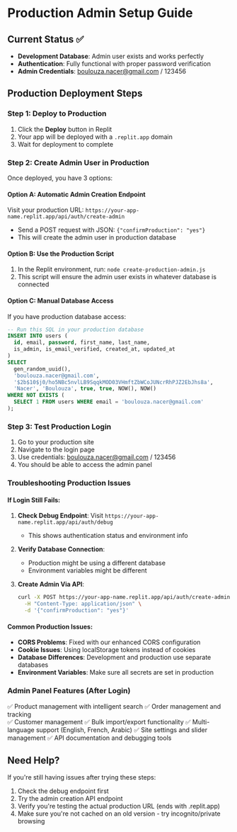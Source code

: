 # Production Admin Setup Guide

## Current Status ✅
- **Development Database**: Admin user exists and works perfectly
- **Authentication**: Fully functional with proper password verification
- **Admin Credentials**: boulouza.nacer@gmail.com / 123456

## Production Deployment Steps

### Step 1: Deploy to Production
1. Click the **Deploy** button in Replit
2. Your app will be deployed with a `.replit.app` domain
3. Wait for deployment to complete

### Step 2: Create Admin User in Production
Once deployed, you have 3 options:

#### Option A: Automatic Admin Creation Endpoint
Visit your production URL: `https://your-app-name.replit.app/api/auth/create-admin`
- Send a POST request with JSON: `{"confirmProduction": "yes"}`
- This will create the admin user in production database

#### Option B: Use the Production Script
1. In the Replit environment, run: `node create-production-admin.js`
2. This script will ensure the admin user exists in whatever database is connected

#### Option C: Manual Database Access
If you have production database access:
```sql
-- Run this SQL in your production database
INSERT INTO users (
  id, email, password, first_name, last_name, 
  is_admin, is_email_verified, created_at, updated_at
) 
SELECT 
  gen_random_uuid(),
  'boulouza.nacer@gmail.com',
  '$2b$10$j0/ho5NBc5nvlLB9SqqkMOD03VHmftZbWCoJUNcrRhPJZ2EbJhs8a',
  'Nacer', 'Boulouza', true, true, NOW(), NOW()
WHERE NOT EXISTS (
  SELECT 1 FROM users WHERE email = 'boulouza.nacer@gmail.com'
);
```

### Step 3: Test Production Login
1. Go to your production site
2. Navigate to the login page
3. Use credentials: boulouza.nacer@gmail.com / 123456
4. You should be able to access the admin panel

### Troubleshooting Production Issues

#### If Login Still Fails:
1. **Check Debug Endpoint**: Visit `https://your-app-name.replit.app/api/auth/debug`
   - This shows authentication status and environment info
   
2. **Verify Database Connection**: 
   - Production might be using a different database
   - Environment variables might be different

3. **Create Admin Via API**:
   ```bash
   curl -X POST https://your-app-name.replit.app/api/auth/create-admin \
     -H "Content-Type: application/json" \
     -d '{"confirmProduction": "yes"}'
   ```

#### Common Production Issues:
- **CORS Problems**: Fixed with our enhanced CORS configuration
- **Cookie Issues**: Using localStorage tokens instead of cookies
- **Database Differences**: Development and production use separate databases
- **Environment Variables**: Make sure all secrets are set in production

### Admin Panel Features (After Login)
✅ Product management with intelligent search
✅ Order management and tracking  
✅ Customer management
✅ Bulk import/export functionality
✅ Multi-language support (English, French, Arabic)
✅ Site settings and slider management
✅ API documentation and debugging tools

## Need Help?
If you're still having issues after trying these steps:
1. Check the debug endpoint first
2. Try the admin creation API endpoint  
3. Verify you're testing the actual production URL (ends with .replit.app)
4. Make sure you're not cached on an old version - try incognito/private browsing